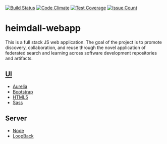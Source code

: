 [![Build Status](https://travis-ci.org/Project-Heimdall/heimdall-webapp.svg?branch=master)](https://travis-ci.org/Project-Heimdall/heimdall-webapp) [![Code Climate](https://codeclimate.com/github/Project-Heimdall/heimdall-webapp/badges/gpa.svg)](https://codeclimate.com/github/Project-Heimdall/heimdall-webapp) [![Test Coverage](https://codeclimate.com/github/Project-Heimdall/heimdall-webapp/badges/coverage.svg)](https://codeclimate.com/github/Project-Heimdall/heimdall-webapp/coverage) [![Issue Count](https://codeclimate.com/github/Project-Heimdall/heimdall-webapp/badges/issue_count.svg)](https://codeclimate.com/github/Project-Heimdall/heimdall-webapp)

# heimdall-webapp

This is a full stack JS web application.  The goal of the project is to promote discovery, collaboration, and reuse through the novel application of federated search and learning across software development repositories and artifacts.

## [UI](client)
- [Aurelia](http://www.aurelia.io)
- [Bootstrap](http://getbootstrap.com/)
- [HTML5](https://developer.mozilla.org/en-US/docs/Web/Guide/HTML/HTML5)
- [Sass](http://sass-lang.com/)

## Server
- [Node](http://www.nodejs.org)
- [LoopBack](http://loopback.io)

